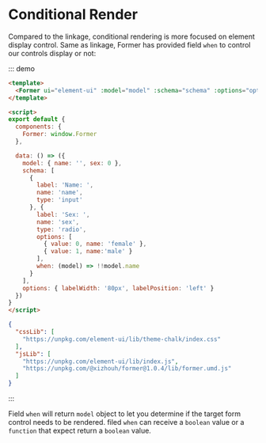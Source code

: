 # Conditional Render

Compared to the linkage, conditional rendering is more focused on element display control. Same as linkage, Former has provided field `when` to control our controls display or not:

::: demo
```html
<template>
  <Former ui="element-ui" :model="model" :schema="schema" :options="options"></Former>
</template>

<script>
export default {
  components: {
    Former: window.Former
  },

  data: () => ({
    model: { name: '', sex: 0 },
    schema: [
      {
        label: 'Name: ',
        name: 'name',
        type: 'input'
      }, {
        label: 'Sex: ',
        name: 'sex',
        type: 'radio',
        options: [
          { value: 0, name: 'female' },
          { value: 1, name:'male' }
        ],
        when: (model) => !!model.name
      }
    ],
    options: { labelWidth: '80px', labelPosition: 'left' }
  })
}
</script>
```
```json
{
  "cssLib": [
    "https://unpkg.com/element-ui/lib/theme-chalk/index.css"
  ],
  "jsLib": [
    "https://unpkg.com/element-ui/lib/index.js",
    "https://unpkg.com/@xizhouh/former@1.0.4/lib/former.umd.js"
  ]
}
```
:::

Field `when` will return `model` object to let you determine if the target form control needs to be rendered. filed `when` can receive a `boolean` value or a `function` that expect return a `boolean` value.

